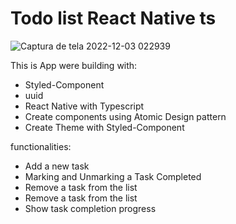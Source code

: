 # Todo list React Native ts

![Captura de tela 2022-12-03 022939](https://user-images.githubusercontent.com/15675912/205425688-925b7d46-7dfe-49e8-a4b2-6b690f8a95c2.png)

This is App were building with:
- Styled-Component
- uuid
- React Native with Typescript
- Create components using Atomic Design pattern
- Create Theme with Styled-Component

functionalities:

- Add a new task
- Marking and Unmarking a Task Completed
- Remove a task from the list
- Remove a task from the list
- Show task completion progress
